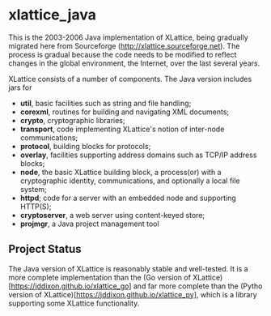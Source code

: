 <h1 class="libTop">xlattice_java</h1>

This is the 2003-2006 Java implementation of XLattice, being gradually
migrated here from Sourceforge (http://xlattice.sourceforge.net).  The
process is gradual because the code needs to be modified to reflect
changes in the global environment, the Internet, over the last several
years.

XLattice consists of a number of components.  The Java version includes
jars for

* **util**, basic facilities such as string and file handling;
* **corexml**, routines for building and navigating XML documents;
* **crypto**, cryptographic libraries;
* **transport**, code implementing XLattice's notion of inter-node communications;
* **protocol**, building blocks for protocols;
* **overlay**, facilities supporting address domains such as TCP/IP address blocks;
* **node**, the basic XLattice building block, a process(or) with a cryptographic identity, communications, and optionally a local file system;
* **httpd**; code for a server with an embedded node and supporting HTTP(S);
* **cryptoserver**, a web server using content-keyed store;
* **projmgr**, a Java project management tool

## Project Status

The Java version of XLattice is reasonably stable and well-tested.
It is a more complete implementation than the
(Go version of XLattice)[https://jddixon.github.io/xlattice_go]
and far more complete than the
(Pytho version of XLattice)[https://jddixon.github.io/xlattice_py],
which is a library supporting some XLattice functionality.

